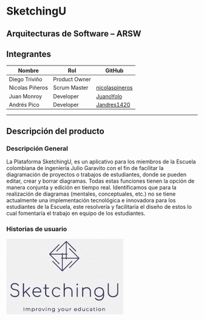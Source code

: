 # SketchingU
## Arquitecturas de Software – ARSW 
## Integrantes

|     Nombre    |     Rol         | GitHub       |
|--------------|------------- |------------- |
|Diego Triviño	|Product Owner    |
|Nicolas Piñeros |Scrum Master   |[nicolaspineros](https://github.com/nicolaspineros )   |
|Juan Monroy |Developer   |[JuanoYolo](https://github.com/JuanoYolo)   |
|Andrés Pico|Developer   |[Jandres1420](https://github.com/Jandres1420)   |

--- 

## Descripción del producto

### __Descripción General__

La Plataforma SketchingU, es un aplicativo para los miembros de la Escuela colombiana de ingeniería Julio Garavito con el fin de facilitar la diagramación de proyectos o trabajos de estudiantes, donde se pueden editar, crear y borrar diagramas. Todas estas funciones tienen la opción de manera conjunta y edición en tiempo real. Identificamos que para la realización de diagramas (mentales, conceptuales, etc.) no se tiene actualmente una implementación tecnológica e innovadora para los estudiantes de la Escuela, este resolvería y facilitaría el diseño  de estos lo cual fomentaría el trabajo en equipo de los estudiantes.

### Historias de usuario
[![](https://github.com/2022-1-PROYARSW-LaTabernaDeMoe/SketchingU/blob/main/modelos/logo.png)](https://trello.com/b/7zcUvkV3/proyecto-arsw)
